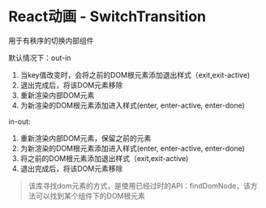 
# React动画 - SwitchTransition

用于有秩序的切换内部组件

默认情况下：out-in

1. 当key值改变时，会将之前的DOM根元素添加退出样式（exit,exit-active)
2. 退出完成后，将该DOM元素移除
3. 重新渲染内部DOM元素
4. 为新渲染的DOM根元素添加进入样式(enter, enter-active, enter-done)

in-out:
1. 重新渲染内部DOM元素，保留之前的元素
2. 为新渲染的DOM根元素添加进入样式(enter, enter-active, enter-done)
3. 将之前的DOM根元素添加退出样式（exit,exit-active)
4. 退出完成后，将该DOM元素移除

> 该库寻找dom元素的方式，是使用已经过时的API：findDomNode，该方法可以找到某个组件下的DOM根元素